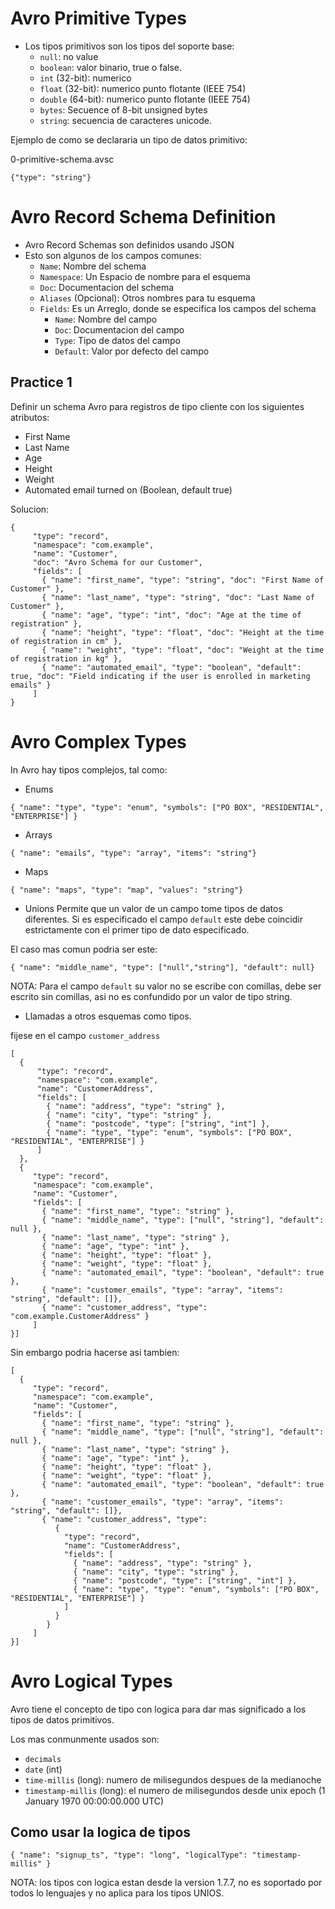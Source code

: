 # Avro Primitive Types
- Los tipos primitivos son los tipos del soporte base:
  - `null`: no value
  - `boolean`: valor binario, true o false.
  - `int` (32-bit): numerico
  - `float` (32-bit): numerico punto flotante (IEEE 754)
  - `double` (64-bit): numerico punto flotante (IEEE 754)
  - `bytes`: Secuence of 8-bit unsigned bytes
  - `string`: secuencia de caracteres unicode.

Ejemplo de como se declararia un tipo de datos primitivo:

0-primitive-schema.avsc
```
{"type": "string"} 
```
# Avro Record Schema Definition
- Avro Record Schemas son definidos usando JSON
- Esto son algunos de los campos comunes:
  - `Name`: Nombre del schema
  - `Namespace`: Un Espacio de nombre para el esquema
  - `Doc`: Documentacion del schema
  - `Aliases` (Opcional): Otros nombres para tu esquema
  - `Fields`: Es un Arreglo, donde se especifica los campos del schema
    - `Name`: Nombre del campo
    - `Doc`: Documentacion del campo
    - `Type`: Tipo de datos del campo
    - `Default`: Valor por defecto del campo
## Practice 1
Definir un schema Avro para registros de tipo cliente con los siguientes atributos:
- First Name
- Last Name
- Age
- Height
- Weight
- Automated email turned on (Boolean, default true)

Solucion:
```
{
     "type": "record",
     "namespace": "com.example",
     "name": "Customer",
     "doc": "Avro Schema for our Customer",     
     "fields": [
       { "name": "first_name", "type": "string", "doc": "First Name of Customer" },
       { "name": "last_name", "type": "string", "doc": "Last Name of Customer" },
       { "name": "age", "type": "int", "doc": "Age at the time of registration" },
       { "name": "height", "type": "float", "doc": "Height at the time of registration in cm" },
       { "name": "weight", "type": "float", "doc": "Weight at the time of registration in kg" },
       { "name": "automated_email", "type": "boolean", "default": true, "doc": "Field indicating if the user is enrolled in marketing emails" }
     ]
}
```
# Avro Complex Types

In Avro hay tipos complejos, tal como:
- Enums
```
{ "name": "type", "type": "enum", "symbols": ["PO BOX", "RESIDENTIAL", "ENTERPRISE"] }
```
- Arrays
```
{ "name": "emails", "type": "array", "items": "string"}
```
- Maps
```
{ "name": "maps", "type": "map", "values": "string"}
```
- Unions
Permite que un valor de un campo tome tipos de datos diferentes. Si es especificado el campo `default` este debe coincidir estrictamente con el primer tipo de dato especificado.

El caso mas comun podria ser este:
```
{ "name": "middle_name", "type": ["null","string"], "default": null}
```
NOTA: Para el campo `default` su valor no se escribe con comillas, debe ser escrito sin comillas, asi no es confundido por un valor de tipo string.
- Llamadas a otros esquemas como tipos.

fijese en el campo `customer_address`
```
[
  {
      "type": "record",
      "namespace": "com.example",
      "name": "CustomerAddress",
      "fields": [
        { "name": "address", "type": "string" },
        { "name": "city", "type": "string" },
        { "name": "postcode", "type": ["string", "int"] },
        { "name": "type", "type": "enum", "symbols": ["PO BOX", "RESIDENTIAL", "ENTERPRISE"] }
      ]
  },
  {
     "type": "record",
     "namespace": "com.example",
     "name": "Customer",
     "fields": [
       { "name": "first_name", "type": "string" },
       { "name": "middle_name", "type": ["null", "string"], "default": null },       
       { "name": "last_name", "type": "string" },
       { "name": "age", "type": "int" },
       { "name": "height", "type": "float" },
       { "name": "weight", "type": "float" },
       { "name": "automated_email", "type": "boolean", "default": true },
       { "name": "customer_emails", "type": "array", "items": "string", "default": []},
       { "name": "customer_address", "type": "com.example.CustomerAddress" }
     ]
}]
```
Sin embargo podria hacerse asi tambien:
```
[
  {
     "type": "record",
     "namespace": "com.example",
     "name": "Customer",
     "fields": [
       { "name": "first_name", "type": "string" },
       { "name": "middle_name", "type": ["null", "string"], "default": null },       
       { "name": "last_name", "type": "string" },
       { "name": "age", "type": "int" },
       { "name": "height", "type": "float" },
       { "name": "weight", "type": "float" },
       { "name": "automated_email", "type": "boolean", "default": true },
       { "name": "customer_emails", "type": "array", "items": "string", "default": []},
       { "name": "customer_address", "type": 
          {
            "type": "record",
            "name": "CustomerAddress",
            "fields": [
              { "name": "address", "type": "string" },
              { "name": "city", "type": "string" },
              { "name": "postcode", "type": ["string", "int"] },
              { "name": "type", "type": "enum", "symbols": ["PO BOX", "RESIDENTIAL", "ENTERPRISE"] }
            ]
          }
        }
     ]
}]
```
# Avro Logical Types
Avro tiene el concepto de tipo con logica para dar mas significado a los tipos de datos primitivos.

Los mas conmunmente usados son:
- `decimals`
- `date` (int)
- `time-millis` (long): numero de milisegundos despues de la medianoche
- `timestamp-millis` (long): el numero de milisegundos desde unix epoch (1 January 1970 00:00:00.000 UTC)

## Como usar la logica de tipos

```
{ "name": "signup_ts", "type": "long", "logicalType": "timestamp-millis" }
```
NOTA: los tipos con logica estan desde la version 1.7.7, no es soportado por todos lo lenguajes y no aplica para los tipos UNIOS. 